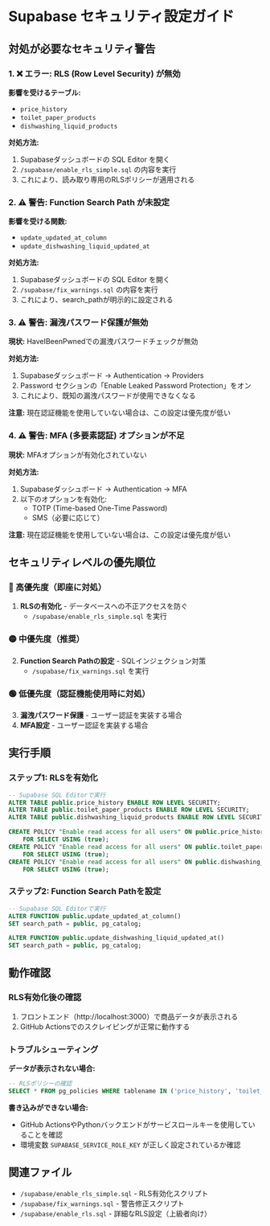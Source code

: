 # Supabase セキュリティ設定ガイド

## 対処が必要なセキュリティ警告

### 1. ❌ エラー: RLS (Row Level Security) が無効
**影響を受けるテーブル:**
- `price_history`
- `toilet_paper_products`
- `dishwashing_liquid_products`

**対処方法:**
1. Supabaseダッシュボードの SQL Editor を開く
2. `/supabase/enable_rls_simple.sql` の内容を実行
3. これにより、読み取り専用のRLSポリシーが適用される

### 2. ⚠️ 警告: Function Search Path が未設定
**影響を受ける関数:**
- `update_updated_at_column`
- `update_dishwashing_liquid_updated_at`

**対処方法:**
1. Supabaseダッシュボードの SQL Editor を開く
2. `/supabase/fix_warnings.sql` の内容を実行
3. これにより、search_pathが明示的に設定される

### 3. ⚠️ 警告: 漏洩パスワード保護が無効
**現状:** HaveIBeenPwnedでの漏洩パスワードチェックが無効

**対処方法:**
1. Supabaseダッシュボード → Authentication → Providers
2. Password セクションの「Enable Leaked Password Protection」をオン
3. これにより、既知の漏洩パスワードが使用できなくなる

**注意:** 現在認証機能を使用していない場合は、この設定は優先度が低い

### 4. ⚠️ 警告: MFA (多要素認証) オプションが不足
**現状:** MFAオプションが有効化されていない

**対処方法:**
1. Supabaseダッシュボード → Authentication → MFA
2. 以下のオプションを有効化:
   - TOTP (Time-based One-Time Password)
   - SMS（必要に応じて）

**注意:** 現在認証機能を使用していない場合は、この設定は優先度が低い

## セキュリティレベルの優先順位

### 🔴 高優先度（即座に対処）
1. **RLSの有効化** - データベースへの不正アクセスを防ぐ
   - `/supabase/enable_rls_simple.sql` を実行

### 🟡 中優先度（推奨）
2. **Function Search Pathの設定** - SQLインジェクション対策
   - `/supabase/fix_warnings.sql` を実行

### 🟢 低優先度（認証機能使用時に対処）
3. **漏洩パスワード保護** - ユーザー認証を実装する場合
4. **MFA設定** - ユーザー認証を実装する場合

## 実行手順

### ステップ1: RLSを有効化
```sql
-- Supabase SQL Editorで実行
ALTER TABLE public.price_history ENABLE ROW LEVEL SECURITY;
ALTER TABLE public.toilet_paper_products ENABLE ROW LEVEL SECURITY;
ALTER TABLE public.dishwashing_liquid_products ENABLE ROW LEVEL SECURITY;

CREATE POLICY "Enable read access for all users" ON public.price_history
    FOR SELECT USING (true);
CREATE POLICY "Enable read access for all users" ON public.toilet_paper_products
    FOR SELECT USING (true);
CREATE POLICY "Enable read access for all users" ON public.dishwashing_liquid_products
    FOR SELECT USING (true);
```

### ステップ2: Function Search Pathを設定
```sql
-- Supabase SQL Editorで実行
ALTER FUNCTION public.update_updated_at_column() 
SET search_path = public, pg_catalog;

ALTER FUNCTION public.update_dishwashing_liquid_updated_at() 
SET search_path = public, pg_catalog;
```

## 動作確認

### RLS有効化後の確認
1. フロントエンド（http://localhost:3000）で商品データが表示される
2. GitHub Actionsでのスクレイピングが正常に動作する

### トラブルシューティング

**データが表示されない場合:**
```sql
-- RLSポリシーの確認
SELECT * FROM pg_policies WHERE tablename IN ('price_history', 'toilet_paper_products', 'dishwashing_liquid_products');
```

**書き込みができない場合:**
- GitHub ActionsやPythonバックエンドがサービスロールキーを使用していることを確認
- 環境変数 `SUPABASE_SERVICE_ROLE_KEY` が正しく設定されているか確認

## 関連ファイル
- `/supabase/enable_rls_simple.sql` - RLS有効化スクリプト
- `/supabase/fix_warnings.sql` - 警告修正スクリプト
- `/supabase/enable_rls.sql` - 詳細なRLS設定（上級者向け）